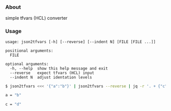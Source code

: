 
### About

simple tfvars (HCL) converter

### Usage

```
usage: json2tfvars [-h] [--reverse] [--indent N] [FILE [FILE ...]]

positional arguments:
  FILE

optional arguments:
  -h, --help  show this help message and exit
  --reverse   expect tfvars (HCL) input
  --indent N  adjust identation levels
```

```bash
$ json2tfvars <<< '{"a":"b"}' | json2tfvars --reverse | jq -r '. + {"c":"d"}' | json2tfvars

a = "b"

c = "d"

```

[//]: # ( vim:set ts=2 sw=2 et syn=markdown: )
